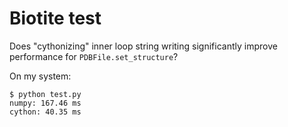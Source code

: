 # Biotite test
Does "cythonizing" inner loop string writing significantly improve performance
for `PDBFile.set_structure`?

On my system:
```
$ python test.py
numpy: 167.46 ms
cython: 40.35 ms
```